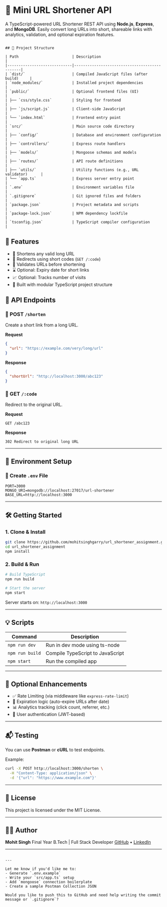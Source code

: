 # 🔗 Mini URL Shortener API

A TypeScript-powered URL Shortener REST API using **Node.js**, **Express**, and **MongoDB**. Easily convert long URLs into short, shareable links with analytics, validation, and optional expiration features.

```

## 📁 Project Structure

| Path                        | Description                                  |
|-----------------------------|----------------------------------------------|
| `dist/`                     | Compiled JavaScript files (after build)     |
| `node_modules/`             | Installed project dependencies               |
| `public/`                   | Optional frontend files (UI)                 |
| ├── `css/style.css`         | Styling for frontend                         |
| ├── `js/script.js`          | Client-side JavaScript                       |
| └── `index.html`            | Frontend entry point                         |
| `src/`                      | Main source code directory                   |
| ├── `config/`               | Database and environment configuration       |
| ├── `controllers/`          | Express route handlers                       |
| ├── `models/`               | Mongoose schemas and models                  |
| ├── `routes/`               | API route definitions                        |
| ├── `utils/`                | Utility functions (e.g., URL validator)      |
| └── `app.ts`                | Express server entry point                   |
| `.env`                      | Environment variables file                   |
| `.gitignore`                | Git ignored files and folders                |
| `package.json`              | Project metadata and scripts                 |
| `package-lock.json`         | NPM dependency lockfile                      |
| `tsconfig.json`             | TypeScript compiler configuration            |

```
## 🚀 Features

- 🔗 Shortens any valid long URL
- 🔁 Redirects using short codes (`GET /:code`)
- 🧠 Validates URLs before shortening
- ⌛ Optional: Expiry date for short links
- 📈 Optional: Tracks number of visits
- 🧱 Built with modular TypeScript project structure

## 🔌 API Endpoints

### 📍 POST `/shorten`
Create a short link from a long URL.

**Request**
```json
{
  "url": "https://example.com/very/long/url"
}
````

**Response**

```json
{
  "shortUrl": "http://localhost:3000/abc123"
}
```

### 📍 GET `/:code`

Redirect to the original URL.

**Request**

```
GET /abc123
```

**Response**

```
302 Redirect to original long URL
```

---

## 🧪 Environment Setup

### 📁 Create `.env` File

```env
PORT=3000
MONGO_URI=mongodb://localhost:27017/url-shortener
BASE_URL=http://localhost:3000
```

---

## 🛠️ Getting Started

### 1. Clone & Install

```bash
git clone https://github.com/mohitsinghgarry/url_shortener_assignment.git
cd url_shortener_assignment
npm install
```

### 2. Build & Run

```bash
# Build TypeScript
npm run build

# Start the server
npm start
```

Server starts on: `http://localhost:3000`

---

## 💡 Scripts

| Command         | Description                      |
| --------------- | -------------------------------- |
| `npm run dev`   | Run in dev mode using ts-node    |
| `npm run build` | Compile TypeScript to JavaScript |
| `npm start`     | Run the compiled app             |

---

## 🧠 Optional Enhancements

* ✅ Rate Limiting (via middleware like `express-rate-limit`)
* 📆 Expiration logic (auto-expire URLs after date)
* 📊 Analytics tracking (click count, referrer, etc.)
* 🔐 User authentication (JWT-based)

---

## 📬 Testing

You can use **Postman** or **cURL** to test endpoints.

Example:

```bash
curl -X POST http://localhost:3000/shorten \
  -H "Content-Type: application/json" \
  -d '{"url": "https://www.example.com"}'
```

---

## 📄 License

This project is licensed under the MIT License.

---

## 👨‍💻 Author

**Mohit Singh**
Final Year B.Tech | Full Stack Developer
[GitHub](https://github.com/mohitsinghgarry) • [LinkedIn](https://www.linkedin.com/in/mohit-singh-95a883225/)

---

```

---

Let me know if you'd like me to:
- Generate `.env.example`
- Write your `src/app.ts` setup
- Add `mongoose` connection boilerplate
- Create a sample Postman Collection JSON

Would you like to push this to GitHub and need help writing the commit message or `.gitignore`?
```
